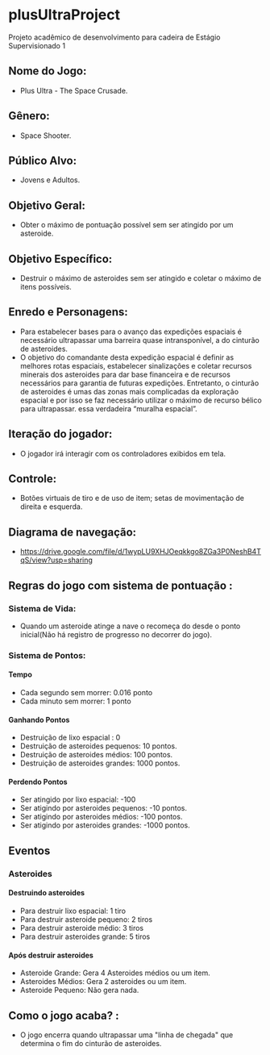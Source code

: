 # plusUltraProject
Projeto acadêmico de desenvolvimento para cadeira de Estágio Supervisionado 1

## Nome do Jogo:
* Plus Ultra - The Space Crusade.
## Gênero: 
* Space Shooter.
## Público Alvo: 
* Jovens e Adultos.
## Objetivo Geral: 
* Obter o máximo de pontuação possível sem ser atingido por um asteroide.
## Objetivo Específico: 
* Destruir o máximo de asteroides sem ser atingido e coletar o máximo de itens possíveis.
## Enredo e Personagens: 
* Para estabelecer bases para o avanço das expedições espaciais é necessário ultrapassar 
  uma barreira quase intransponível, a do cinturão de asteroides. 
* O objetivo do comandante desta expedição espacial é definir as melhores rotas espaciais, estabelecer sinalizações e coletar recursos     minerais dos asteroides para dar base financeira e de recursos necessários para garantia de futuras expedições. Entretanto, o cinturão   de asteroides é umas das zonas mais complicadas da exploração espacial e por isso se faz necessário utilizar o máximo de recurso         bélico para ultrapassar. 
  essa verdadeira “muralha espacial”.
## Iteração do jogador: 
* O jogador irá interagir com os controladores exibidos em tela.
## Controle: 
* Botões virtuais de tiro e de uso de item; setas de movimentação de direita e esquerda.
## Diagrama de navegação: 
* https://drive.google.com/file/d/1wypLU9XHJOeqkkgo8ZGa3P0NeshB4TqS/view?usp=sharing
## Regras do jogo com sistema de pontuação : 
### Sistema de Vida: 
* Quando um asteroide atinge a nave o recomeça do desde o ponto inicial(Não há registro de progresso no decorrer do jogo).
### Sistema de Pontos: 
#### Tempo
* Cada segundo sem morrer: 0.016 ponto
* Cada minuto sem morrer: 1 ponto
#### Ganhando Pontos
* Destruição de lixo espacial : 0
* Destruição de asteroides pequenos: 10 pontos.
* Destruição de asteroides médios: 100 pontos.
* Destruição de asteroides grandes: 1000 pontos.
#### Perdendo Pontos
* Ser atingido por lixo espacial: -100
* Ser atigindo por asteroides pequenos: -10 pontos.
* Ser atigindo por asteroides médios: -100 pontos.
* Ser atigindo por asteroides grandes: -1000 pontos.
## Eventos
### Asteroides
#### Destruindo asteroides
* Para destruir lixo espacial: 1 tiro
* Para destruir asteroide pequeno: 2 tiros
* Para destruir asteroide médio: 3 tiros
* Para destruir asteroides grande: 5 tiros
#### Após destruir asteroides
* Asteroide Grande: Gera 4 Asteroides médios ou um item.
* Asteroides Médios: Gera 2 asteroides ou um item.
* Asteroide Pequeno: Não gera nada.
## Como o jogo acaba? : 
* O jogo encerra quando ultrapassar uma "linha de chegada" que determina o fim do cinturão de asteroides.
